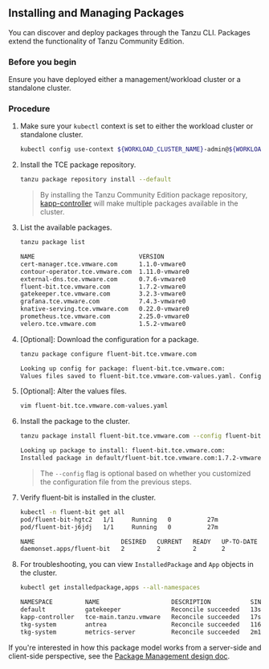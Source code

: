 ## Installing and Managing Packages
You can discover and deploy packages through the Tanzu CLI. Packages extend the functionality of Tanzu Community Edition. <!--KOR: wanted to use the package description include from docs\site\content\docs\assets\package-description so we could have a consistent description in different topics, but I can't add an include in an include? -->

### Before you begin
Ensure you have deployed either a management/workload cluster or a standalone cluster.

### Procedure

1. Make sure your `kubectl` context is set to either the workload cluster or standalone cluster.

    ```sh
    kubectl config use-context ${WORKLOAD_CLUSTER_NAME}-admin@${WORKLOAD_CLUSTER_NAME}
    ```

1. Install the TCE package repository.

    ```sh
    tanzu package repository install --default
    ```

   > By installing the Tanzu Community Edition package repository, [kapp-controller](https://carvel.dev/kapp-controller/) will make multiple packages available in the cluster.

1. List the available packages.

    ```sh
    tanzu package list

    NAME                             VERSION
    cert-manager.tce.vmware.com      1.1.0-vmware0
    contour-operator.tce.vmware.com  1.11.0-vmware0
    external-dns.tce.vmware.com      0.7.6-vmware0
    fluent-bit.tce.vmware.com        1.7.2-vmware0
    gatekeeper.tce.vmware.com        3.2.3-vmware0
    grafana.tce.vmware.com           7.4.3-vmware0
    knative-serving.tce.vmware.com   0.22.0-vmware0
    prometheus.tce.vmware.com        2.25.0-vmware0
    velero.tce.vmware.com            1.5.2-vmware0
    ```

1. [Optional]: Download the configuration for a package.

   ```sh
   tanzu package configure fluent-bit.tce.vmware.com

   Looking up config for package: fluent-bit.tce.vmware.com:
   Values files saved to fluent-bit.tce.vmware.com-values.yaml. Configure this file before installing the package.
   ```

1. [Optional]: Alter the values files.

   ```sh
   vim fluent-bit.tce.vmware.com-values.yaml
   ```

1. Install the package to the cluster.

    ```sh
    tanzu package install fluent-bit.tce.vmware.com --config fluent-bit.tce.vmware.com-values.yaml

    Looking up package to install: fluent-bit.tce.vmware.com:
    Installed package in default/fluent-bit.tce.vmware.com:1.7.2-vmware0
   ```

   > The `--config` flag is optional based on whether you customized the configuration file from the previous steps.

1. Verify fluent-bit is installed in the cluster.

    ```sh
    kubectl -n fluent-bit get all
    pod/fluent-bit-hgtc2   1/1     Running   0          27m
    pod/fluent-bit-j6jdj   1/1     Running   0          27m

    NAME                        DESIRED   CURRENT   READY   UP-TO-DATE   AVAILABLE   NODE SELECTOR   AGE
    daemonset.apps/fluent-bit   2         2         2       2            2           <none>          27m
    ```

1. For troubleshooting, you can view `InstalledPackage` and `App` objects in the cluster.

    ```sh
    kubectl get installedpackage,apps --all-namespaces

    NAMESPACE         NAME                    DESCRIPTION           SINCE-DEPLOY   AGE
    default           gatekeeper              Reconcile succeeded   13s            16s
    kapp-controller   tce-main.tanzu.vmware   Reconcile succeeded   17s            2m
    tkg-system        antrea                  Reconcile succeeded   116s           19h
    tkg-system        metrics-server          Reconcile succeeded   2m10s          19h
    ```

If you're interested in how this package model works from a server-side and client-side perspective, see the
[Package Management design doc](./designs/package-management.md).

